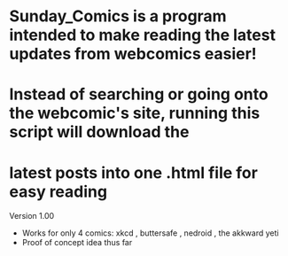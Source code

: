 # Sunday_Comics is a program intended to make reading the latest updates from webcomics easier!
# Instead of searching or going onto the webcomic's site, running this script will download the 
# latest posts into one .html file for easy reading

Version 1.00
  - Works for only 4 comics: xkcd , buttersafe , nedroid , the akkward yeti
  - Proof of concept idea thus far 
